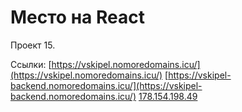# Место на React

Проект 15.

Ссылки: 
[https://vskipel.nomoredomains.icu/](https://vskipel.nomoredomains.icu/) 
[https://vskipel-backend.nomoredomains.icu/](https://vskipel-backend.nomoredomains.icu/)
[178.154.198.49](178.154.198.49)